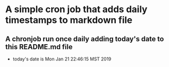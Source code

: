 A simple cron job that adds daily timestamps to markdown file
============================================================
## A chronjob run once daily adding today's date to this README.md file
* today's date is Mon Jan 21 22:46:15 MST 2019
